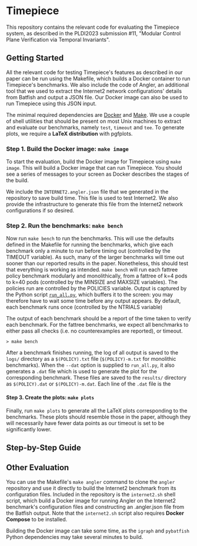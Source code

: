 # Timepiece

This repository contains the relevant code for evaluating the Timepiece system,
as described in the PLDI2023 submission #11, "Modular Control Plane
Verification via Temporal Invariants".

## Getting Started

All the relevant code for testing Timepiece's features as described in our
paper can be run using the Makefile, which builds a Docker container to run
Timepiece's benchmarks.
We also include the code of Angler, an additional tool that we used to extract
the Internet2 network configurations' details from Batfish and output a JSON file.
Our Docker image can also be used to run Timepiece using this JSON input.

The minimal required dependencies are [Docker](https://www.docker.com/)
and [Make](https://www.gnu.org/software/make/).
We use a couple of shell utilities that should be present on most Unix machines
to extract and evaluate our benchmarks, namely `test`, `timeout` and `tee`.
To generate plots, we require a **LaTeX distribution** with pgfplots.

### Step 1. Build the Docker image: `make image`

To start the evaluation, build the Docker image for Timepiece using `make image`.
This will build a Docker image that can run Timepiece.
You should see a series of messages to your screen as Docker describes
the stages of the build.

We include the `INTERNET2.angler.json` file that we generated in the repository
to save build time. This file is used to test Internet2.
We also provide the infrastructure to generate this file from the Internet2
network configurations if so desired.

### Step 2. Run the benchmarks: `make bench`

Now run `make bench` to run the benchmarks.
This will use the defaults defined in the Makefile for running the benchmarks,
which give each benchmark only a minute to run before timing out (controlled by
the TIMEOUT variable).
As such, many of the larger benchmarks will time out sooner than our reported
results in the paper.
Nonetheless, this should test that everything is working as intended.
`make bench` will run each fattree policy benchmark modularly and monolithically,
from a fattree of k=4 pods to k=40 pods (controlled by the MINSIZE and MAXSIZE variables).
The policies run are controlled by the POLICIES variable.
Output is captured by the Python script [`run_all.py`](./run_all.py), which buffers
it to the screen: you may therefore have to wait some time before any output appears.
By default, each benchmark runs once (controlled by the NTRIALS variable)

The output of each benchmark should be a report of the time taken to verify each
benchmark. For the fattree benchmarks, we expect all benchmarks to either pass
all checks (i.e. no counterexamples are reported), or timeout.

```
> make bench
```

After a benchmark finishes running, the log of all output is saved to the `logs/`
directory as a `$(POLICY).txt` file (`$(POLICY)-m.txt` for monolithic benchmarks).
When the `--dat` option is supplied to `run_all.py`, it also generates a `.dat` file
which is used to generate the plot for the corresponding benchmark. These files are
saved to the `results/` directory as `$(POLICY).dat` or `$(POLICY)-m.dat`.
Each line of the `.dat` file is the

#### Step 3. Create the plots: `make plots`

Finally, run `make plots` to generate all the LaTeX plots corresponding to the benchmarks.
These plots should resemble those in the paper, although they will necessarily
have fewer data points as our timeout is set to be significantly lower.

## Step-by-Step Guide

## Other Evaluation

You can use the Makefile's `make angler` command to clone the `angler` repository
and use it directly to build the Internet2 benchmark from its configuration files.
Included in the repository is the `internet2.sh` shell script, which build a Docker
image for running Angler on the Internet2 benchmark's configuration files
and constructing an .angler.json file from the Batfish output.
Note that the `internet2.sh` script also requires **Docker Compose** to be installed.

Building the Docker image can take some time, as the
`igraph` and `pybatfish` Python dependencies may take several minutes to build.
